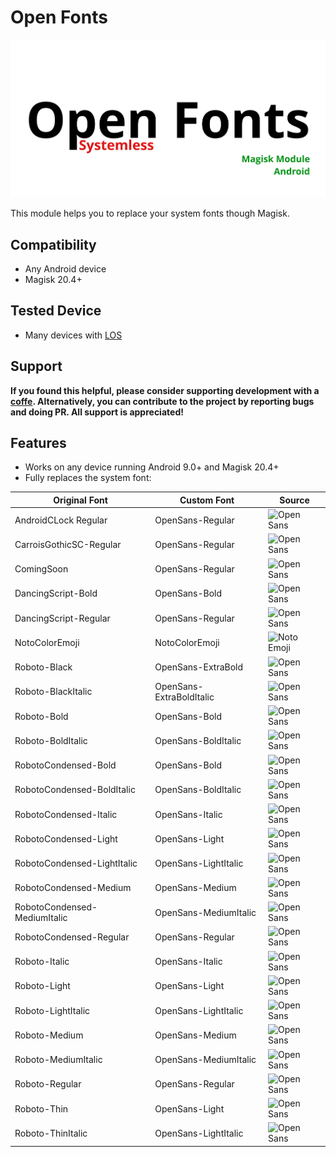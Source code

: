 # Open Fonts

![Open Font](https://raw.githubusercontent.com/F3FFO/Open-Fonts/master/img/logo.png)

This module helps you to replace your system fonts though Magisk.

## Compatibility

- Any Android device
- Magisk 20.4+

## Tested Device

- Many devices with [LOS](https://lineageos.org/)

## Support

**If you found this helpful, please consider supporting development with a [coffe](https://www.paypal.me/f3ff0). Alternatively, you can contribute to the project by reporting bugs and doing PR. All support is appreciated!**

## Features

- Works on any device running Android 9.0+ and Magisk 20.4+
- Fully replaces the system font:

| Original Font                | Custom Font              | Source                                                    |
| ---------------------------- | ------------------------ | --------------------------------------------------------- |
| AndroidCLock Regular         | OpenSans-Regular         | ![Open Sans](https://fonts.google.com/specimen/Open+Sans) |
| CarroisGothicSC-Regular      | OpenSans-Regular         | ![Open Sans](https://fonts.google.com/specimen/Open+Sans) |
| ComingSoon                   | OpenSans-Regular         | ![Open Sans](https://fonts.google.com/specimen/Open+Sans) |
| DancingScript-Bold           | OpenSans-Bold            | ![Open Sans](https://fonts.google.com/specimen/Open+Sans) |
| DancingScript-Regular        | OpenSans-Regular         | ![Open Sans](https://fonts.google.com/specimen/Open+Sans) |
| NotoColorEmoji               | NotoColorEmoji           | ![Noto Emoji](https://github.com/googlefonts/noto-emoji)  |
| Roboto-Black                 | OpenSans-ExtraBold       | ![Open Sans](https://fonts.google.com/specimen/Open+Sans) |
| Roboto-BlackItalic           | OpenSans-ExtraBoldItalic | ![Open Sans](https://fonts.google.com/specimen/Open+Sans) |
| Roboto-Bold                  | OpenSans-Bold            | ![Open Sans](https://fonts.google.com/specimen/Open+Sans) |
| Roboto-BoldItalic            | OpenSans-BoldItalic      | ![Open Sans](https://fonts.google.com/specimen/Open+Sans) |
| RobotoCondensed-Bold         | OpenSans-Bold            | ![Open Sans](https://fonts.google.com/specimen/Open+Sans) |
| RobotoCondensed-BoldItalic   | OpenSans-BoldItalic      | ![Open Sans](https://fonts.google.com/specimen/Open+Sans) |
| RobotoCondensed-Italic       | OpenSans-Italic          | ![Open Sans](https://fonts.google.com/specimen/Open+Sans) |
| RobotoCondensed-Light        | OpenSans-Light           | ![Open Sans](https://fonts.google.com/specimen/Open+Sans) |
| RobotoCondensed-LightItalic  | OpenSans-LightItalic     | ![Open Sans](https://fonts.google.com/specimen/Open+Sans) |
| RobotoCondensed-Medium       | OpenSans-Medium          | ![Open Sans](https://fonts.google.com/specimen/Open+Sans) |
| RobotoCondensed-MediumItalic | OpenSans-MediumItalic    | ![Open Sans](https://fonts.google.com/specimen/Open+Sans) |
| RobotoCondensed-Regular      | OpenSans-Regular         | ![Open Sans](https://fonts.google.com/specimen/Open+Sans) |
| Roboto-Italic                | OpenSans-Italic          | ![Open Sans](https://fonts.google.com/specimen/Open+Sans) |
| Roboto-Light                 | OpenSans-Light           | ![Open Sans](https://fonts.google.com/specimen/Open+Sans) |
| Roboto-LightItalic           | OpenSans-LightItalic     | ![Open Sans](https://fonts.google.com/specimen/Open+Sans) |
| Roboto-Medium                | OpenSans-Medium          | ![Open Sans](https://fonts.google.com/specimen/Open+Sans) |
| Roboto-MediumItalic          | OpenSans-MediumItalic    | ![Open Sans](https://fonts.google.com/specimen/Open+Sans) |
| Roboto-Regular               | OpenSans-Regular         | ![Open Sans](https://fonts.google.com/specimen/Open+Sans) |
| Roboto-Thin                  | OpenSans-Light           | ![Open Sans](https://fonts.google.com/specimen/Open+Sans) |
| Roboto-ThinItalic            | OpenSans-LightItalic     | ![Open Sans](https://fonts.google.com/specimen/Open+Sans) |
